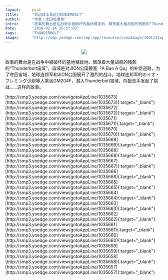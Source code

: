 ```yaml
---
layout:     post
title:      "机动战士高达THUNDERBOLT"
author:     "作者：太田垣康男"
intro:      "故事的舞台是在战争中被破坏的基地殖民地、飘荡着大量战舰的残骸的“Thunderbolt宙域”，宙域是对JION公国要塞「A Bao A Qu」的补给道路，为了夺回宙域，地球连邦军和JION公国展开了激烈的战斗。地球连邦军的のイオ・フレミング少尉等人乘坐GM204F，潜入Thunderbolt宙域，向狙击手发起了挑战……这样的故事。"
date:       "2018-02-14 16:57:02"
tags:       "THUNDERBOLT"
image:      "http://smp.yoedge.com/smp-app/resource/viewImage/1001121appline.png"
---
```

<div style="text-align: center">
<p><img src="http://smp.yoedge.com/smp-app/resource/viewImage/1001121appline.png"/></p>
</div>
<p class="post-meta">
<span>故事的舞台是在战争中被破坏的基地殖民地、飘荡着大量战舰的残骸的“Thunderbolt宙域”，宙域是对JION公国要塞「A Bao A Qu」的补给道路，为了夺回宙域，地球连邦军和JION公国展开了激烈的战斗。地球连邦军的のイオ・フレミング少尉等人乘坐GM204F，潜入Thunderbolt宙域，向狙击手发起了挑战……这样的故事。</span>
</p>
[http://smp3.yoedge.com/view/gotoAppLine/1035673](http://smp3.yoedge.com/view/gotoAppLine/1035673){:target="_blank"}
[http://smp3.yoedge.com/view/gotoAppLine/1035672](http://smp3.yoedge.com/view/gotoAppLine/1035672){:target="_blank"}
[http://smp3.yoedge.com/view/gotoAppLine/1035671](http://smp3.yoedge.com/view/gotoAppLine/1035671){:target="_blank"}
[http://smp3.yoedge.com/view/gotoAppLine/1035670](http://smp3.yoedge.com/view/gotoAppLine/1035670){:target="_blank"}
[http://smp3.yoedge.com/view/gotoAppLine/1035669](http://smp3.yoedge.com/view/gotoAppLine/1035669){:target="_blank"}
[http://smp3.yoedge.com/view/gotoAppLine/1035668](http://smp3.yoedge.com/view/gotoAppLine/1035668){:target="_blank"}
[http://smp3.yoedge.com/view/gotoAppLine/1035667](http://smp3.yoedge.com/view/gotoAppLine/1035667){:target="_blank"}
[http://smp3.yoedge.com/view/gotoAppLine/1035666](http://smp3.yoedge.com/view/gotoAppLine/1035666){:target="_blank"}
[http://smp3.yoedge.com/view/gotoAppLine/1035665](http://smp3.yoedge.com/view/gotoAppLine/1035665){:target="_blank"}
[http://smp3.yoedge.com/view/gotoAppLine/1035664](http://smp3.yoedge.com/view/gotoAppLine/1035664){:target="_blank"}
[http://smp3.yoedge.com/view/gotoAppLine/1035663](http://smp3.yoedge.com/view/gotoAppLine/1035663){:target="_blank"}
[http://smp3.yoedge.com/view/gotoAppLine/1035662](http://smp3.yoedge.com/view/gotoAppLine/1035662){:target="_blank"}
[http://smp3.yoedge.com/view/gotoAppLine/1035661](http://smp3.yoedge.com/view/gotoAppLine/1035661){:target="_blank"}
[http://smp3.yoedge.com/view/gotoAppLine/1035660](http://smp3.yoedge.com/view/gotoAppLine/1035660){:target="_blank"}
[http://smp3.yoedge.com/view/gotoAppLine/1035659](http://smp3.yoedge.com/view/gotoAppLine/1035659){:target="_blank"}
[http://smp3.yoedge.com/view/gotoAppLine/1035658](http://smp3.yoedge.com/view/gotoAppLine/1035658){:target="_blank"}
[http://smp3.yoedge.com/view/gotoAppLine/1035657](http://smp3.yoedge.com/view/gotoAppLine/1035657){:target="_blank"}


